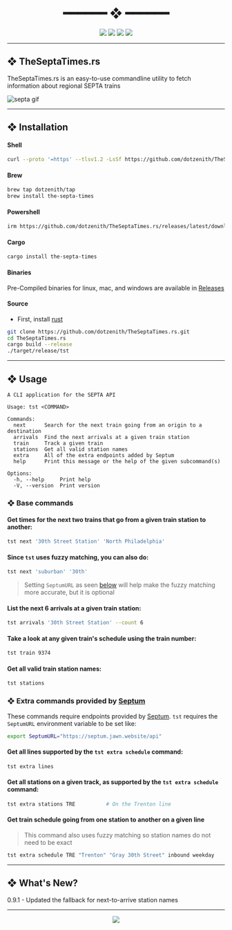 <h1 align="center"> ━━━━━━  ❖  ━━━━━━ </h1>

<!-- BADGES -->
<div align="center">
   <p></p>
   
   <img src="https://img.shields.io/github/stars/dotzenith/TheSeptaTimes.rs?color=F8BD96&labelColor=302D41&style=for-the-badge">   

   <img src="https://img.shields.io/github/forks/dotzenith/TheSeptaTimes.rs?color=DDB6F2&labelColor=302D41&style=for-the-badge">   

   <img src="https://img.shields.io/github/repo-size/dotzenith/TheSeptaTimes.rs?color=ABE9B3&labelColor=302D41&style=for-the-badge">
   
   <img src="https://img.shields.io/github/commit-activity/y/dotzenith/TheSeptaTimes.rs?color=96CDFB&labelColor=302D41&style=for-the-badge&label=COMMITS"/>
   <br>
</div>

<p/>

---

## ❖ TheSeptaTimes.rs

TheSeptaTimes.rs is an easy-to-use commandline utility to fetch information about regional SEPTA trains

  <img src="https://github.com/dotzenith/dotzenith/blob/main/assets/TheSeptaTimes/septa.gif" alt="septa gif">

---

## ❖ Installation

#### Shell
```sh
curl --proto '=https' --tlsv1.2 -LsSf https://github.com/dotzenith/TheSeptaTimes.rs/releases/latest/download/the-septa-times-installer.sh | sh
```

#### Brew
```sh
brew tap dotzenith/tap
brew install the-septa-times
```

#### Powershell
```sh
irm https://github.com/dotzenith/TheSeptaTimes.rs/releases/latest/download/the-septa-times-installer.ps1 | iex
```

#### Cargo
```sh
cargo install the-septa-times
```

#### Binaries
Pre-Compiled binaries for linux, mac, and windows are available in [Releases](https://github.com/dotzenith/TheSeptaTimes.rs/releases)

#### Source
- First, install [rust](https://rustup.rs/)
```sh
git clone https://github.com/dotzenith/TheSeptaTimes.rs.git
cd TheSeptaTimes.rs
cargo build --release
./target/release/tst
```

---

## ❖ Usage

```
A CLI application for the SEPTA API

Usage: tst <COMMAND>

Commands:
  next      Search for the next train going from an origin to a destination
  arrivals  Find the next arrivals at a given train station
  train     Track a given train
  stations  Get all valid station names
  extra     All of the extra endpoints added by Septum
  help      Print this message or the help of the given subcommand(s)

Options:
  -h, --help     Print help
  -V, --version  Print version
```

### ❖ Base commands

#### Get times for the next two trains that go from a given train station to another:
```sh
tst next '30th Street Station' 'North Philadelphia'
```

#### Since `tst` uses fuzzy matching, you can also do:
```sh
tst next 'suburban' '30th'
```
> Setting `SeptumURL` as seen [below](#-extra-commands-provided-by-septum) will help make the fuzzy matching more accurate, but it is optional

#### List the next 6 arrivals at a given train station:
```sh
tst arrivals '30th Street Station' --count 6
```

#### Take a look at any given train's schedule using the train number:
```sh
tst train 9374
```

#### Get all valid train station names:
```sh
tst stations
```

### ❖ Extra commands provided by [Septum](https://github.com/dotzenith/Septum)

These commands require endpoints provided by [Septum](https://github.com/dotzenith/Septum).
`tst` requires the `SeptumURL` environment variable to be set like:

```sh
export SeptumURL="https://septum.jawn.website/api"
```

#### Get all lines supported by the `tst extra schedule` command:
```sh
tst extra lines
```

#### Get all stations on a given track, as supported by the `tst extra schedule` command:
```sh
tst extra stations TRE          # On the Trenton line
```

#### Get train schedule going from one station to another on a given line
> This command also uses fuzzy matching so station names do not need to be exact
```sh
tst extra schedule TRE "Trenton" "Gray 30th Street" inbound weekday
```

---

## ❖ What's New? 
0.9.1 - Updated the fallback for next-to-arrive station names

---

<div align="center">

   <img src="https://img.shields.io/static/v1.svg?label=License&message=MIT&color=F5E0DC&labelColor=302D41&style=for-the-badge">

</div>
